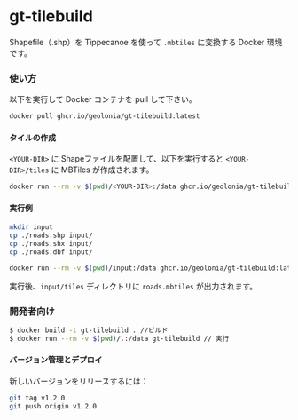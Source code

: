 # gt-tilebuild

Shapefile（.shp）を Tippecanoe を使って `.mbtiles` に変換する Docker 環境です。

### 使い方

以下を実行して Docker コンテナを pull して下さい。
```bash
docker pull ghcr.io/geolonia/gt-tilebuild:latest
```

#### タイルの作成
`<YOUR-DIR>` に Shapeファイルを配置して、以下を実行すると `<YOUR-DIR>/tiles` に MBTiles が作成されます。

```bash
docker run --rm -v $(pwd)/<YOUR-DIR>:/data ghcr.io/geolonia/gt-tilebuild:latest
```


#### 実行例

```bash
mkdir input
cp ./roads.shp input/
cp ./roads.shx input/
cp ./roads.dbf input/

docker run --rm -v $(pwd)/input:/data ghcr.io/geolonia/gt-tilebuild:latest
```

実行後、`input/tiles` ディレクトリに `roads.mbtiles` が出力されます。


### 開発者向け

```bash
$ docker build -t gt-tilebuild . //ビルド
$ docker run --rm -v $(pwd)/.:/data gt-tilebuild // 実行
```

#### バージョン管理とデプロイ

新しいバージョンをリリースするには：

```bash
git tag v1.2.0
git push origin v1.2.0
```
